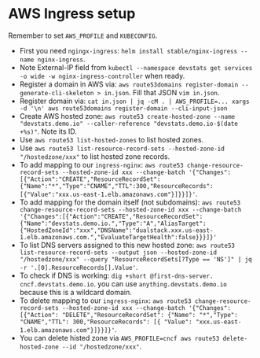 # AWS Ingress setup

Remember to set `AWS_PROFILE` and `KUBECONFIG`.

- First you need `ngingx-ingress`: `helm install stable/nginx-ingress --name nginx-ingress`.
- Note External-IP field from `kubectl --namespace devstats get services -o wide -w nginx-ingress-controller` when ready.
- Register a domain in AWS via: `aws route53domains register-domain --generate-cli-skeleton > in.json`. Fill that JSON `vim in.json`.
- Register domain via: `cat in.json | jq -cM . | AWS_PROFILE=... xargs -d '\n' aws route53domains register-domain --cli-input-json`
- Create AWS hosted zone: `aws route53 create-hosted-zone --name "devstats.demo.io" --caller-reference "devstats.demo.io-$(date +%s)"`. Note its ID.
- Use `aws route53 list-hosted-zones` to list hosted zones.
- Use `aws route53 list-resource-record-sets --hosted-zone-id "/hostedzone/xxx"` to list hosted zone records.
- To add mapping to our `ingress-nginx`: `aws route53 change-resource-record-sets --hosted-zone-id xxx --change-batch '{"Changes":[{"Action":"CREATE","ResourceRecordSet":{"Name":"*","Type":"CNAME","TTL":300,"ResourceRecords":[{"Value":"xxx.us-east-1.elb.amazonaws.com"}]}}]}'`.
- To add mapping for the domain itself (not subdomains): `aws route53 change-resource-record-sets --hosted-zone-id xxx --change-batch '{"Changes":[{"Action":"CREATE","ResourceRecordSet":{"Name":"devstats.demo.io.","Type":"A","AliasTarget":{"HostedZoneId":"xxx","DNSName":"dualstack.xxx.us-east-1.elb.amazonaws.com.","EvaluateTargetHealth":false}}}]}'`
- To list DNS servers assigned to this new hosted zone: `aws route53 list-resource-record-sets --output json --hosted-zone-id "/hostedzone/xxx" --query "ResourceRecordSets[?Type == 'NS']" | jq -r '.[0].ResourceRecords[].Value'`.
- To check if DNS is working: `dig +short @first-dns-server. cncf.devstats.demo.io`. you can use `anything.devstats.demo.io` because this is a wildcard domain.
- To delete mapping to our `ingress-nginx`: `aws route53 change-resource-record-sets --hosted-zone-id xxx --change-batch '{"Changes": [{"Action": "DELETE","ResourceRecordSet": {"Name": "*","Type": "CNAME","TTL": 300,"ResourceRecords": [{ "Value": "xxx.us-east-1.elb.amazonaws.com"}]}}]}'`.
- You can delete histed zone via `AWS_PROFILE=cncf aws route53 delete-hosted-zone --id "/hostedzone/xxx"`.
